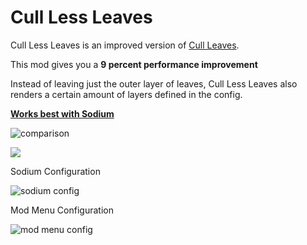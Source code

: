 # Cull Less Leaves
Cull Less Leaves is an improved version of [Cull Leaves](https://www.curseforge.com/minecraft/mc-mods/cull-leaves).

This mod gives you a **9 percent performance improvement**

Instead of leaving just the outer layer of leaves, Cull Less Leaves also renders a certain amount
of layers defined in the config.

**[Works best with Sodium](https://modrinth.com/mod/sodium)**

![comparison](https://i.imgur.com/yMUQxMX.png)

[![](https://www.bisecthosting.com/partners/custom-banners/08bbd3ff-5c0d-4480-8738-de0f070a04dd.png)](https://bisecthosting.com/xander)

Sodium Configuration

![sodium config](https://i.imgur.com/JE0uJ99.png)

Mod Menu Configuration

![mod menu config](https://i.imgur.com/RYNVj3b.png)
